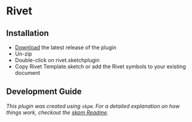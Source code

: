 # Rivet

## Installation

- [Download](../../releases/latest/download/rivet.sketchplugin.zip) the latest release of the plugin
- Un-zip
- Double-click on rivet.sketchplugin
- Copy Rivet Template.sketch or add the Rivet symbols to your existing document

## Development Guide

_This plugin was created using `skpm`. For a detailed explanation on how things work, checkout the [skpm Readme](https://github.com/skpm/skpm/blob/master/README.md)._
